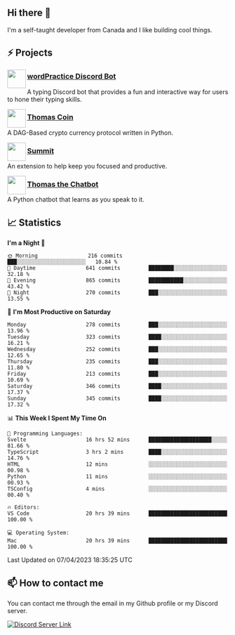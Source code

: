 <h2>Hi there 👋</h2>

<p>I'm a self-taught developer from Canada and I like building cool things.</p>

<h2>⚡ Projects</h2>

<img align="left" src="https://i.imgur.com/BIzs17V.png" width="42" height="42" />
<h3><a target="_blank" href="https://wordpractice.principle.sh/">wordPractice Discord Bot</a></h3>
<p>A typing Discord bot that provides a fun and interactive way for users to hone their typing skills.</p>

<img align="left" src="https://i.imgur.com/4FdQpgN.png" width="42" height="42" />
<h3><a href="https://github.com/principle105/thomas-coin">Thomas Coin</a></h3>
<p>A DAG-Based crypto currency protocol written in Python.</p>

<img align="left" src="https://i.imgur.com/Ly8Atho.png" width="42" height="42" />
<h3><a href="https://summit.sh/">Summit</a></h3>
<p>An extension to help keep you focused and productive.</p>

<img align="left" src="https://i.imgur.com/hA9YF2s.png" width="42" height="42" />
<h3><a href="https://github.com/principle105/thomasthechatbot">Thomas the Chatbot</a></h3>
<p>A Python chatbot that learns as you speak to it.</p>

<h2>📈 Statistics</h2>

<!--START_SECTION:waka-->
**I'm a Night 🦉** 

```text
🌞 Morning                216 commits         ███░░░░░░░░░░░░░░░░░░░░░░   10.84 % 
🌆 Daytime                641 commits         ████████░░░░░░░░░░░░░░░░░   32.18 % 
🌃 Evening                865 commits         ███████████░░░░░░░░░░░░░░   43.42 % 
🌙 Night                  270 commits         ███░░░░░░░░░░░░░░░░░░░░░░   13.55 % 
```
📅 **I'm Most Productive on Saturday** 

```text
Monday                   278 commits         ███░░░░░░░░░░░░░░░░░░░░░░   13.96 % 
Tuesday                  323 commits         ████░░░░░░░░░░░░░░░░░░░░░   16.21 % 
Wednesday                252 commits         ███░░░░░░░░░░░░░░░░░░░░░░   12.65 % 
Thursday                 235 commits         ███░░░░░░░░░░░░░░░░░░░░░░   11.80 % 
Friday                   213 commits         ███░░░░░░░░░░░░░░░░░░░░░░   10.69 % 
Saturday                 346 commits         ████░░░░░░░░░░░░░░░░░░░░░   17.37 % 
Sunday                   345 commits         ████░░░░░░░░░░░░░░░░░░░░░   17.32 % 
```


📊 **This Week I Spent My Time On** 

```text
💬 Programming Languages: 
Svelte                   16 hrs 52 mins      ████████████████████░░░░░   81.66 % 
TypeScript               3 hrs 2 mins        ████░░░░░░░░░░░░░░░░░░░░░   14.76 % 
HTML                     12 mins             ░░░░░░░░░░░░░░░░░░░░░░░░░   00.98 % 
Python                   11 mins             ░░░░░░░░░░░░░░░░░░░░░░░░░   00.93 % 
TSConfig                 4 mins              ░░░░░░░░░░░░░░░░░░░░░░░░░   00.40 % 

🔥 Editors: 
VS Code                  20 hrs 39 mins      █████████████████████████   100.00 % 

💻 Operating System: 
Mac                      20 hrs 39 mins      █████████████████████████   100.00 % 
```


 Last Updated on 07/04/2023 18:35:25 UTC
<!--END_SECTION:waka-->

<h2>📫 How to contact me</h2>

You can contact me through the email in my Github profile or my Discord server.

[![Discord Server Link](https://dcbadge.vercel.app/api/server/DHnk46C)](https://discord.gg/DHnk46C)

